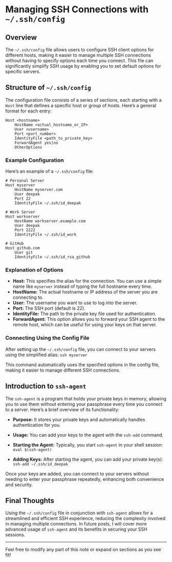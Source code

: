 # Managing SSH Connections with `~/.ssh/config`
## Overview
The `~/.ssh/config` file allows users to configure SSH client options for different hosts, making it easier to manage multiple SSH connections without having to specify options each time you connect. This file can significantly simplify SSH usage by enabling you to set default options for specific servers.

## Structure of `~/.ssh/config`
The configuration file consists of a series of sections, each starting with a `Host` line that defines a specific host or group of hosts. Here’s a general format for each entry:
```
Host <hostname>
    HostName <actual_hostname_or_IP>
    User <username>
    Port <port_number>
    IdentityFile <path_to_private_key>
    ForwardAgent yes|no
    OtherOptions
```

### Example Configuration
Here’s an example of a `~/.ssh/config` file:
```
# Personal Server
Host myserver
    HostName myserver.com
    User deepak
    Port 22
    IdentityFile ~/.ssh/id_deepak

# Work Server
Host workserver
    HostName workserver.example.com
    User deepak
    Port 2222
    IdentityFile ~/.ssh/id_work

# GitHub
Host github.com
    User git
    IdentityFile ~/.ssh/id_rsa_github
```
### Explanation of Options

- **Host:** This specifies the alias for the connection. You can use a simple name like `myserver` instead of typing the full hostname every time.
- **HostName:** The actual hostname or IP address of the server you are connecting to.
- **User:** The username you want to use to log into the server.
- **Port:** The SSH port (default is 22).
- **IdentityFile:** The path to the private key file used for authentication.
- **ForwardAgent:** This option allows you to forward your SSH agent to the remote host, which can be useful for using your keys on that server.

### Connecting Using the Config File
After setting up the `~/.ssh/config` file, you can connect to your servers using the simplified alias:
`ssh myserver`

This command automatically uses the specified options in the config file, making it easier to manage different SSH connections.

## Introduction to `ssh-agent`
The `ssh-agent` is a program that holds your private keys in memory, allowing you to use them without entering your passphrase every time you connect to a server. Here’s a brief overview of its functionality:
- **Purpose:** It stores your private keys and automatically handles authentication for you.
- **Usage:** You can add your keys to the agent with the `ssh-add` command.
- **Starting the Agent:** Typically, you start `ssh-agent` in your shell session:
`eval $(ssh-agent)`

- **Adding Keys:** After starting the agent, you can add your private key(s):
`ssh-add ~/.ssh/id_deepak`

Once your keys are added, you can connect to your servers without needing to enter your passphrase repeatedly, enhancing both convenience and security.

## Final Thoughts
Using the `~/.ssh/config` file in conjunction with `ssh-agent` allows for a streamlined and efficient SSH experience, reducing the complexity involved in managing multiple connections. In future posts, I will cover more advanced usage of `ssh-agent` and its benefits in securing your SSH sessions.

---

Feel free to modify any part of this note or expand on sections as you see fit!